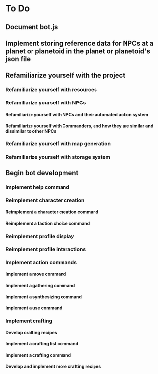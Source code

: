 # To Do

## Document bot.js

## Implement storing reference data for NPCs at a planet or planetoid in the planet or planetoid's json file

## Refamiliarize yourself with the project

### Refamiliarize yourself with resources

### Refamiliarize yourself with NPCs

#### Refamiliarize yourself with NPCs and their automated action system

#### Refamiliarize yourself with Commanders, and how they are similar and dissimilar to other NPCs

### Refamiliarize yourself with map generation

### Refamiliarize yourself with storage system

## Begin bot development

### Implement help command

### Reimplement character creation

#### Reimplement a character creation command

#### Reimplement a faction choice command

### Reimplement profile display

### Reimplement profile interactions

### Implement action commands

#### Implement a move command

#### Implement a gathering command

#### Implement a synthesizing command

#### Implement a use command

### Implement crafting

#### Develop crafting recipes

#### Implement a crafting list command

#### Implement a crafting command

#### Develop and implement more crafting recipes
